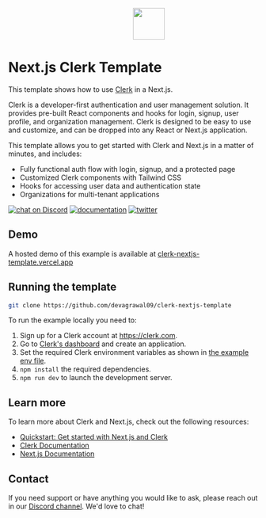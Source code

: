 <p align="center">
  <a href="https://www.clerk.com/?utm_source=github&utm_medium=template_repos&utm_campaign=nextjs_vercel_template" target="_blank" align="center">
    <picture style="margin-left: 4rem;">
      <source srcset="./public/clerk.svg">
      <img src="./public/clerk.svg" height="64">
    </picture>
  </a>
  <br />
</p>

# Next.js Clerk Template

This template shows how to use [Clerk](https://www.clerk.com/?utm_source=github&utm_medium=template_repos&utm_campaign=nextjs_template) in a Next.js.

Clerk is a developer-first authentication and user management solution. It provides pre-built React components and hooks for login, signup, user profile, and organization management. Clerk is designed to be easy to use and customize, and can be dropped into any React or Next.js application.

This template allows you to get started with Clerk and Next.js in a matter of minutes, and includes:

- Fully functional auth flow with login, signup, and a protected page
- Customized Clerk components with Tailwind CSS
- Hooks for accessing user data and authentication state
- Organizations for multi-tenant applications

[![chat on Discord](https://img.shields.io/discord/856971667393609759.svg?logo=discord)](https://discord.com/invite/b5rXHjAg7A)
[![documentation](https://img.shields.io/badge/documentation-clerk-green.svg)](https://docs.clerk.com)
[![twitter](https://img.shields.io/twitter/follow/ClerkDev?style=social)](https://twitter.com/intent/follow?screen_name=ClerkDev)

## Demo

A hosted demo of this example is available at [clerk-nextjs-template.vercel.app](https://clerk-nextjs-template.vercel.app/)

## Running the template

```bash
git clone https://github.com/devagrawal09/clerk-nextjs-template
```

To run the example locally you need to:

1. Sign up for a Clerk account at https://clerk.com.
2. Go to [Clerk's dashboard](https://dashboard.clerk.com?utm_source=github&utm_medium=template_repos&utm_campaign=nextjs_template) and create an application.
3. Set the required Clerk environment variables as shown in [the example env file](./.env.example).
4. `npm install` the required dependencies.
5. `npm run dev` to launch the development server.

## Learn more

To learn more about Clerk and Next.js, check out the following resources:

- [Quickstart: Get started with Next.js and Clerk](https://clerk.com/docs/quickstarts/get-started-with-nextjs?utm_source=github&utm_medium=template_repos&utm_campaign=nextjs_template)
- [Clerk Documentation](https://clerk.com/docs?utm_source=github&utm_medium=template_repos&utm_campaign=nextjs_template)
- [Next.js Documentation](https://nextjs.org/docs)

## Contact

If you need support or have anything you would like to ask, please reach out in our [Discord channel](https://discord.com/invite/b5rXHjAg7A). We'd love to chat!
